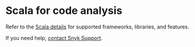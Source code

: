 # Scala for code analysis

Refer to the [Scala details](./) for supported frameworks, libraries, and features.

If you need help, [contact Snyk Support](https://support.snyk.io).
